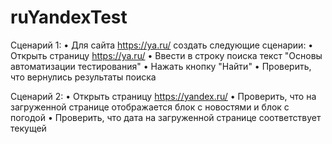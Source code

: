 # ruYandexTest
Сценарий 1:
         •       Для сайта https://ya.ru/ создать следующие сценарии:
         •       Открыть страницу https://ya.ru/
         •       Ввести в строку поиска текст "Основы автоматизации тестирования"
         •       Нажать кнопку "Найти"
         •       Проверить, что вернулись результаты поиска

Сценарий 2:
         •       Открыть страницу https://yandex.ru/
         •       Проверить, что на загруженной странице отображается блок с новостями и блок с погодой
         •       Проверить, что дата на загруженной странице соответствует текущей
